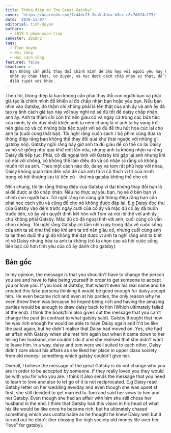 ```yaml
---
title: Thông điệp từ The Great Gatsby?
cover: 'https://ucarecdn.com/7c44dc23-2da3-4dea-b3cc-c8c7d674c175/'
date: '2019-11-07'
editorial: tinh-duyen
authors:
  - 2019-1-pham-xuan-tiep
semester: 2019/2
tags:
  - Tình duyên
  - Đời sống
  - Học cách sống
featured: false
headline: >-
  Bạn không cần phải thay đổi chính mình đề phù hợp với người yêu hay không, cần
  nhất sự chân thật, cơ duyên, và học được cách chấp nhận sự thật, để đón nhận
  điều tuyệt vời khác.
---
```

Theo tôi, thông điệp là bạn không cần phải thay đổi con người bạn và phải giả tạo là chính mình để khiến ai đó chấp nhận bạn hoặc yêu bạn. Nếu bạn nhìn vào Gatsby, đó thậm chí không phải là tên thật của anh ấy và anh ấy đã tạo ra tính cách giả tạo này với suy nghĩ nó sẽ đủ tốt để daisy chấp nhận anh ấy. Anh ta thậm chí còn trở nên giàu có và ngay cả trong các bữa tiệc của mình, lý do duy nhất khiến anh ta ném chúng là vì anh ta hy vọng trở nên giàu có và có những bữa tiệc tuyệt vời sẽ đủ để thu hút hoa cúc lại cho anh ta (cuối cùng thất bại). Tôi nghĩ rằng cuốn sách / bộ phim cũng đưa ra thông điệp rằng bạn không thể thay đổi quá khứ (trái ngược với những gì gatsby nói). Gatsby nghĩ rằng bây giờ anh ta đủ giàu để có thể có lại Daisy và nó sẽ giống như quá khứ một lần nữa, nhưng anh ta không nhận ra rằng Daisy đã tiếp tục. Phải, cô đã ngoại tình với Gatsby khi gặp lại anh nhưng khi cô nói với chồng, cô không thể làm điều đó và cô nhận ra rằng cô không muốn rời xa anh. Theo một cách nào đó, daisy và tom rất phù hợp với nhau, Daisy không quan tâm đến vấn đề của anh ta vì cô thích vị trí của mình trong xã hội thượng lưu từ tiền cũ - thứ mà gatsby không thể cho cô.



Nhìn chung, tôi tin rằng thông điệp của Gatsby vĩ đại không thay đổi bạn là ai để được ai đó chấp nhận. Nếu họ thực sự yêu bạn, họ sẽ ở bên bạn vì chính con người bạn. Tôi nghĩ rằng nó cũng gửi thông điệp rằng bạn cần phải học cách yêu và cũng để cho nó không được đáp lại. E.g Daisy đọc thư của Gatsby vào đêm trước ngày cưới của cô ấy và mặc dù cô ấy đã buồn trước tiên, cô ấy vẫn quyết định kết hôn với Tom và nói lời thề với anh ấy chứ không phải Gatsby. Mặc dù cô đã ngoại tình với anh, cuối cùng cô vẫn chọn chồng. Tôi nghĩ rằng Gatsby có tầm nhìn này trong đầu về cuộc sống của anh ta sẽ như thế nào khi anh ta trở nên giàu có, nhưng cuối cùng anh ta lại theo đuổi thứ gì đó không thể đạt được vì anh ta nghĩ rằng anh ta biết rõ về Daisy nhưng hóa ra anh ta không (cô ta chọn cao xã hội cuộc sống tiền bạc cũ hơn tình yêu của cô ấy dành cho gatsby).

## Bản gốc

In my opinion, the message is that you shouldn't have to change the person you are and have to fake being yourself in order to get someone to accept you or love you. If you look at Gatsby, that wasn't even his real name and he created this fake persona thinking it would be good enough for daisy accept him. He even became rich and even at his parties, the only reason why he even threw them was because he hoped being rich and having the amazing parties would be enough to draw daisy back to him (Which ultimately failed at the end). I think the book/film also gives out the message that you can't change the past (in contrast to what gatsby said). Gatsby thought that now he was rich enough he would be able to have Daisy again and it'd be like the past again, but he didn't realise that Daisy had moved on. Yes, she had an affair with Gatsby when she met him again but when it came down to her telling her husband, she couldn't do it and she realised that she didn't want to leave him. In a way, daisy and tom were well suited to each other, Daisy didn't care about his affairs as she liked her place in upper class society from old money- something which gatsby couldn't give her.



Overall, I believe the message of the great Gatsby is do not change who you are in order to be accepted by someone. If they really loved you they would be with you for who you are. I think it also sends the message that you need to learn to love and also to let go of it is not reciprocated. E.g Daisy read Gatsby letter on her wedding eve/day and even though she was upset st first, she still decided to get married to Tom and said her vows to him and not Gatsby. Even though she had an affair with him she still chose her husband in the end. I think that Gatsby had this vision in his head of what his life would be like once he became rich, but he ultimately chased something which was unattainable as he thought he knew Daisy well but it turned out he didn't (her chosing the high society old money life over her “love” for gatsby).

